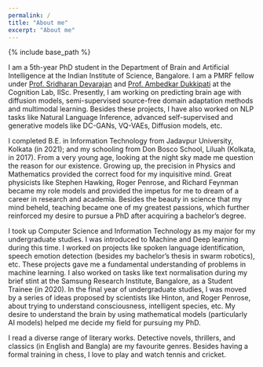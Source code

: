 ```yaml
---
permalink: /
title: "About me"
excerpt: "About me"
---
```

{% include base_path %}

I am a 5th-year PhD student in the Department of Brain and Artificial Intelligence at the Indian Institute of Science, Bangalore. I am a PMRF fellow under [Prof. Sridharan Devarajan](https://cns.iisc.ac.in/sridhar/) and [Prof. Ambedkar Dukkipati](https://www.csa.iisc.ac.in/~ambedkar/index.html) at the Cognition Lab, IISc. Presently, I am working on predicting brain age with diffusion models, semi-supervised source-free domain adaptation methods and multimodal learning. Besides these projects, I have also worked on NLP tasks like Natural Language Inference, advanced self-supervised and generative models like DC-GANs, VQ-VAEs, Diffusion models, etc.

I completed B.E. in Information Technology from Jadavpur University, Kolkata (in 2021); and my schooling from Don Bosco School, Liluah (Kolkata, in 2017). From a very young age, looking at the night sky made me question the reason for our existence. Growing up, the precision in Physics and Mathematics provided the correct food for my inquisitive mind. Great physicists like Stephen Hawking, Roger Penrose, and Richard Feynman became my role models and provided the impetus for me to dream of a career in research and academia. Besides the beauty in science that my mind beheld, teaching became one of my greatest passions, which further reinforced my desire to pursue a PhD after acquiring a bachelor’s degree.

I took up Computer Science and Information Technology as my major for my undergraduate studies. I was introduced to Machine and Deep learning during this time. I worked on projects like spoken language identification, speech emotion detection (besides my bachelor’s thesis in swarm robotics), etc. These projects gave me a fundamental understanding of problems in machine learning. I also worked on tasks like text normalisation during my brief stint at the Samsung Research Institute, Bangalore, as a Student Trainee (in 2020). In the final year of undergraduate studies, I was moved by a series of ideas proposed by scientists like Hinton, and Roger Penrose, about trying to understand consciousness, intelligent species, etc. My desire to understand the brain by using mathematical models (particularly AI models) helped me decide my field for pursuing my PhD.

I read a diverse range of literary works. Detective novels, thrillers, and classics (in English and Bangla) are my favourite genres. Besides having a formal training in chess, I love to play and watch tennis and cricket.


<!--script type="text/javascript" id="clstr_globe" src="//clustrmaps.com/globe.js?d=YuNcwPCL0D57iT8UIqj7oBwhoQmtfpn4C8FwBBy8C3M"></script-->